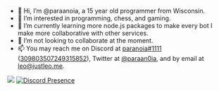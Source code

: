 - 👋 Hi, I’m @paraanoia, a 15 year old programmer from Wisconsin.
- 👀 I’m interested in programming, chess, and gaming.
- 🌱 I’m currently learning more node.js packages to make every bot I make more collaborative with other services.
- 💞️ I’m not looking to collaborate at the moment.
- 📫 You may reach me on Discord at [paranoia#1111](https://discord.com/user/309803507249315852) ([309803507249315852](https://discord.com/users/309803507249315852)), Twitter at [@paraan0ia](https://twitter.com/paraan0ia), and by email at leo@justleo.me.

![](https://github-profile-summary-cards.vercel.app/api/cards/profile-details?username=paraanoia&theme=solarized_dark)
[![Discord Presence](https://lanyard.cnrad.dev/api/309803507249315852)](https://discord.com/users/309803507249315852)
